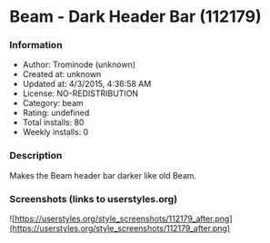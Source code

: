 # Beam - Dark Header Bar (112179)

### Information
- Author: Trominode (unknown)
- Created at: unknown
- Updated at: 4/3/2015, 4:36:58 AM
- License: NO-REDISTRIBUTION
- Category: beam
- Rating: undefined
- Total installs: 80
- Weekly installs: 0


### Description
Makes the Beam header bar darker like old Beam.


### Screenshots (links to userstyles.org)
![https://userstyles.org/style_screenshots/112179_after.png](https://userstyles.org/style_screenshots/112179_after.png)


